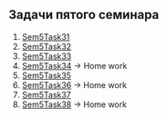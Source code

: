 ## Задачи пятого семинара

1. [Sem5Task31](/Lessons_C_sharp/seminars/005/Sem5Task31/Program.cs)
2. [Sem5Task32](/Lessons_C_sharp/seminars/005/Sem5Task32/Program.cs)
3. [Sem5Task33](/Lessons_C_sharp/seminars/005/Sem5Task33/Program.cs)
4. [Sem5Task34](/Lessons_C_sharp/seminars/005/Sem5Task34/Program.cs) -> Home work
5. [Sem5Task35](/Lessons_C_sharp/seminars/005/Sem5Task35/Program.cs)
6. [Sem5Task36](/Lessons_C_sharp/seminars/005/Sem5Task36/Program.cs) -> Home work
7. [Sem5Task37](/Lessons_C_sharp/seminars/004/Sem5Task37/Program.cs)
8. [Sem5Task38](/Lessons_C_sharp/seminars/004/Sem5Task38/Program.cs) -> Home work

